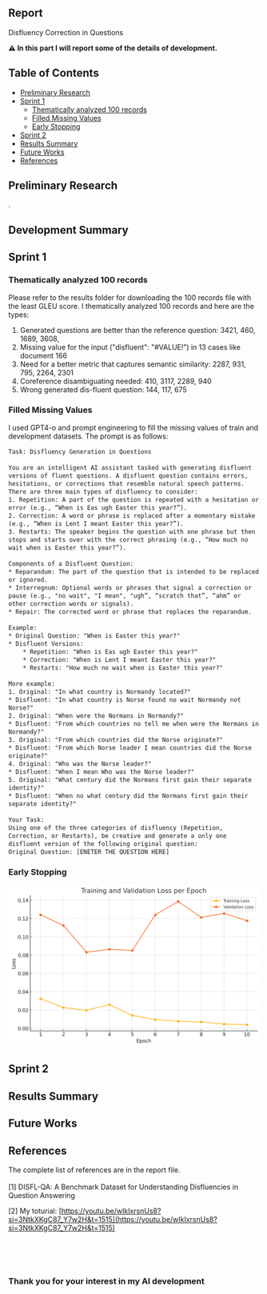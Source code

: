 ## Report
Disfluency Correction in Questions 

<strong>⚠️ In this part I will report some of the details of development.</strong>

## Table of Contents

- [Preliminary Research](#preliminary-research)
- [Sprint 1](#sprint-1)
    - [Thematically analyzed 100 records](#thematically-analyzed-100-records)
    - [Filled Missing Values](#filled-missing-values)
    - [Early Stopping](#early-stopping)
- [Sprint 2](#sprint-2)
- [Results Summary](#results-summary)
- [Future Works](#future-works)
- [References](#references)


## Preliminary Research
.

## Development Summary

## Sprint 1

### Thematically analyzed 100 records
Please refer to the results folder for downloading the 100 records file with the least GLEU score. I thematically analyzed 100 records and here are the types:

1. Generated questions are better than the reference question: 3421, 460, 1689, 3608,
2. Missing value for the input ("disfluent": "#VALUE!”) in 13 cases like document 166
3. Need for a better metric that captures semantic similarity: 2287, 931, 795, 2264, 2301
4. Coreference disambiguating needed: 410, 3117, 2289, 940
5. Wrong generated dis-fluent question: 144, 117, 675

### Filled Missing Values

I used GPT4-o and prompt engineering to fill the missing values of train and development datasets. The prompt is as follows:


~~~
Task: Disfluency Generation in Questions

You are an intelligent AI assistant tasked with generating disfluent versions of fluent questions. A disfluent question contains errors, hesitations, or corrections that resemble natural speech patterns. There are three main types of disfluency to consider:
1. Repetition: A part of the question is repeated with a hesitation or error (e.g., “When is Eas ugh Easter this year?”).
2. Correction: A word or phrase is replaced after a momentary mistake (e.g., “When is Lent I meant Easter this year?”).
3. Restarts: The speaker begins the question with one phrase but then stops and starts over with the correct phrasing (e.g., “How much no wait when is Easter this year?”).

Components of a Disfluent Question:
* Reparandum: The part of the question that is intended to be replaced or ignored.
* Interregnum: Optional words or phrases that signal a correction or pause (e.g., "no wait", "I mean", "ugh”, “scratch that”, “ahm” or other correction words or signals).
* Repair: The corrected word or phrase that replaces the reparandum.

Example:
* Original Question: "When is Easter this year?"
* Disfluent Versions:
    * Repetition: "When is Eas ugh Easter this year?"
    * Correction: "When is Lent I meant Easter this year?"
    * Restarts: "How much no wait when is Easter this year?"

More example:
1. Original: "In what country is Normandy located?"
* Disfluent: "In what country is Norse found no wait Normandy not Norse?"
2. Original: "When were the Normans in Normandy?"
* Disfluent: "From which countries no tell me when were the Normans in Normandy?"
3. Original: "From which countries did the Norse originate?"
* Disfluent: "From which Norse leader I mean countries did the Norse originate?"
4. Original: "Who was the Norse leader?"
* Disfluent: "When I mean Who was the Norse leader?"
5. Original: "What century did the Normans first gain their separate identity?"
* Disfluent: "When no what century did the Normans first gain their separate identity?"

Your Task:
Using one of the three categories of disfluency (Repetition, Correction, or Restarts), be creative and generate a only one disfluent version of the following original question:
Original Question: [ENETER THE QUESTION HERE]
~~~


### Early Stopping
![Train and Validation Loss v2.1](train_validation_loss_v2.1.png)


## Sprint 2


## Results Summary


## Future Works



## References

The complete list of references are in the report file.
<br><br>
[1] DISFL-QA: A Benchmark Dataset for Understanding Disfluencies in Question Answering

[2] My toturial: [https://youtu.be/wIkIxrsnUs8?si=3NtkXKgC87_Y7w2H&t=1515](https://youtu.be/wIkIxrsnUs8?si=3NtkXKgC87_Y7w2H&t=1515)



<br>
<br>
<br>

### Thank you for your interest in my AI development


<br>
<br>
<br>


